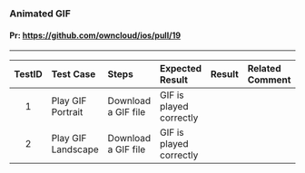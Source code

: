 ###  Animated GIF 

#### Pr: https://github.com/owncloud/ios/pull/19 


---

 
| TestID | Test Case | Steps | Expected Result | Result | Related Comment |
| :----: | :-------- | :---- | :-------------- | :----: | :------ |
| 1 | Play GIF Portrait |  Download a GIF file |  GIF is played correctly  |  |  |
| 2 | Play GIF Landscape |  Download a GIF file |  GIF is played correctly  |  |  |
